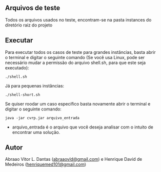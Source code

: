 ## Arquivos de teste

Todos os arquivos usados no teste, encontram-se na pasta instances do diretório raiz do projeto

## Executar

Para executar todos os casos de teste para grandes instâncias, basta abrir o terminal e digitar o seguinte comando (Se você usa Linux, pode ser necessário mudar a permissão do arquivo shell.sh, para que este seja executado):

```./shell.sh```

Já para pequenas instâncias:

```./shell-short.sh```

Se quiser roodar um caso específico basta novamente abrir o terminal e digitar o seguinte comando:

```java -jar cvrp.jar arquivo_entrada```

- arquivo_entrada é o arquivo que você deseja analisar com o intuito de encontrar uma solução.

## Autor

Abraao Vitor L. Dantas (abraaovld@gmail.com) e Henrique David de Medeiros (henriquemed101@gmail.com)
